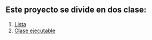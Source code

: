 ## Este proyecto se divide en dos clase:

1. [Lista](../lista/README.md)
2. [Clase ejecutable](/English-Dictionary-Final/src/org/duolingo/README.md)
